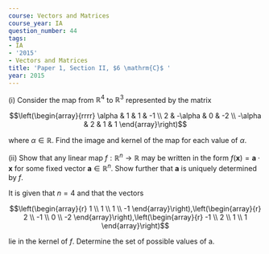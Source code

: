```yaml
---
course: Vectors and Matrices
course_year: IA
question_number: 44
tags:
- IA
- '2015'
- Vectors and Matrices
title: 'Paper 1, Section II, $6 \mathrm{C}$ '
year: 2015
---
```




(i) Consider the map from $\mathbb{R}^{4}$ to $\mathbb{R}^{3}$ represented by the matrix

$$\left(\begin{array}{rrrr}
\alpha & 1 & 1 & -1 \\
2 & -\alpha & 0 & -2 \\
-\alpha & 2 & 1 & 1
\end{array}\right)$$

where $\alpha \in \mathbb{R}$. Find the image and kernel of the map for each value of $\alpha$.

(ii) Show that any linear map $f: \mathbb{R}^{n} \rightarrow \mathbb{R}$ may be written in the form $f(\mathbf{x})=\mathbf{a} \cdot \mathbf{x}$ for some fixed vector $\mathbf{a} \in \mathbb{R}^{n}$. Show further that $\mathbf{a}$ is uniquely determined by $f$.

It is given that $n=4$ and that the vectors

$$\left(\begin{array}{r}
1 \\
1 \\
1 \\
-1
\end{array}\right),\left(\begin{array}{r}
2 \\
-1 \\
0 \\
-2
\end{array}\right),\left(\begin{array}{r}
-1 \\
2 \\
1 \\
1
\end{array}\right)$$

lie in the kernel of $f$. Determine the set of possible values of a.